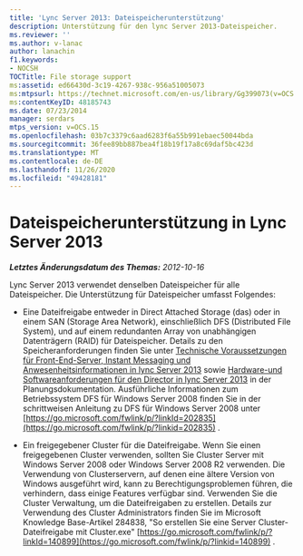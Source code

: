 ```yaml
---
title: 'Lync Server 2013: Dateispeicherunterstützung'
description: Unterstützung für den lync Server 2013-Dateispeicher.
ms.reviewer: ''
ms.author: v-lanac
author: lanachin
f1.keywords:
- NOCSH
TOCTitle: File storage support
ms:assetid: ed66430d-3c19-4267-938c-956a51005073
ms:mtpsurl: https://technet.microsoft.com/en-us/library/Gg399073(v=OCS.15)
ms:contentKeyID: 48185743
ms.date: 07/23/2014
manager: serdars
mtps_version: v=OCS.15
ms.openlocfilehash: 03b7c3379c6aad6283f6a55b991ebaec50044bda
ms.sourcegitcommit: 36fee89bb887bea4f18b19f17a8c69daf5bc423d
ms.translationtype: MT
ms.contentlocale: de-DE
ms.lasthandoff: 11/26/2020
ms.locfileid: "49428181"
---
```

# <a name="file-storage-support-in-lync-server-2013"></a>Dateispeicherunterstützung in Lync Server 2013

<div data-xmlns="http://www.w3.org/1999/xhtml">

<div class="topic" data-xmlns="http://www.w3.org/1999/xhtml" data-msxsl="urn:schemas-microsoft-com:xslt" data-cs="https://msdn.microsoft.com/">

<div data-asp="https://msdn2.microsoft.com/asp">



</div>

<div id="mainSection">

<div id="mainBody">

<span> </span>

_**Letztes Änderungsdatum des Themas:** 2012-10-16_

Lync Server 2013 verwendet denselben Dateispeicher für alle Dateispeicher. Die Unterstützung für Dateispeicher umfasst Folgendes:

  - Eine Dateifreigabe entweder in Direct Attached Storage (das) oder in einem SAN (Storage Area Network), einschließlich DFS (Distributed File System), und auf einem redundanten Array von unabhängigen Datenträgern (RAID) für Dateispeicher. Details zu den Speicheranforderungen finden Sie unter [Technische Voraussetzungen für Front-End-Server, Instant Messaging und Anwesenheitsinformationen in lync Server 2013](lync-server-2013-technical-requirements-for-front-end-servers-instant-messaging-and-presence.md) sowie [Hardware-und Softwareanforderungen für den Director in lync Server 2013](lync-server-2013-hardware-and-software-requirements-for-the-director.md) in der Planungsdokumentation. Ausführliche Informationen zum Betriebssystem DFS für Windows Server 2008 finden Sie in der schrittweisen Anleitung zu DFS für Windows Server 2008 unter [https://go.microsoft.com/fwlink/p/?linkId=202835](https://go.microsoft.com/fwlink/p/?linkid=202835) .

  - Ein freigegebener Cluster für die Dateifreigabe. Wenn Sie einen freigegebenen Cluster verwenden, sollten Sie Cluster Server mit Windows Server 2008 oder Windows Server 2008 R2 verwenden. Die Verwendung von Clusterservern, auf denen eine ältere Version von Windows ausgeführt wird, kann zu Berechtigungsproblemen führen, die verhindern, dass einige Features verfügbar sind. Verwenden Sie die Cluster Verwaltung, um die Dateifreigaben zu erstellen. Details zur Verwendung des Cluster Administrators finden Sie im Microsoft Knowledge Base-Artikel 284838, "So erstellen Sie eine Server Cluster-Dateifreigabe mit Cluster.exe" [https://go.microsoft.com/fwlink/p/?linkId=140899](https://go.microsoft.com/fwlink/p/?linkid=140899) .

</div>

<span> </span>

</div>

</div>

</div>


